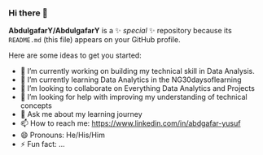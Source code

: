 ### Hi there 👋


**AbdulgafarY/AbdulgafarY** is a ✨ _special_ ✨ repository because its `README.md` (this file) appears on your GitHub profile.

Here are some ideas to get you started:

- 🔭 I’m currently working on building my technical skill in Data Analysis.
- 🌱 I’m currently learning Data Analytics in the NG30daysoflearning
- 👯 I’m looking to collaborate on Everything Data Analytics and Projects
- 🤔 I’m looking for help with improving my understanding of technical concepts
- 💬 Ask me about my learning journey
- 📫 How to reach me: https://www.linkedin.com/in/abdgafar-yusuf
- 😄 Pronouns: He/His/Him
- ⚡ Fun fact: ...

